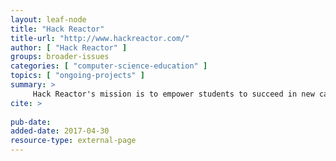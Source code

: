 ```yaml
---
layout: leaf-node
title: "Hack Reactor"
title-url: "http://www.hackreactor.com/"
author: [ "Hack Reactor" ]
groups: broader-issues
categories: [ "computer-science-education" ]
topics: [ "ongoing-projects" ]
summary: >
     Hack Reactor's mission is to empower students to succeed in new careers in Software Engineering through our accelerated, best-in-class programs and our strong, caring community.
cite: >
     
pub-date: 
added-date: 2017-04-30
resource-type: external-page
---
```

